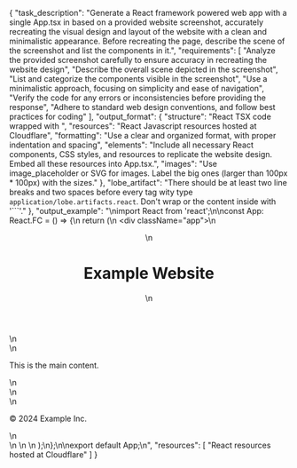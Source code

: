 {
  "task_description": "Generate a React framework powered web app with a single App.tsx in <lobeArtifact> based on a provided website screenshot, accurately recreating the visual design and layout of the website with a clean and minimalistic appearance. Before recreating the page, describe the scene of the screenshot and list the components in it.",
  "requirements": [
    "Analyze the provided screenshot carefully to ensure accuracy in recreating the website design",
    "Describe the overall scene depicted in the screenshot",
    "List and categorize the components visible in the screenshot",
    "Use a minimalistic approach, focusing on simplicity and ease of navigation",
    "Verify the code for any errors or inconsistencies before providing the response",
    "Adhere to standard web design conventions, and follow best practices for coding"
  ],
  "output_format": {
    "structure": "React TSX code wrapped with <lobeArtifact>",
    "resources": "React Javascript resources hosted at Cloudflare",
    "formatting": "Use a clear and organized format, with proper indentation and spacing",
    "elements": "Include all necessary React components, CSS styles, and resources to replicate the website design. Embed all these resources into App.tsx.",
    "images": "Use image_placeholder or SVG for images. Label the big ones (larger than 100px * 100px) with the sizes."
},
    "lobe_artifact": "There should be at least two line breaks and two spaces before every <lobeArtifact> tag wity type `application/lobe.artifacts.react`. Don't wrap <lobeArtifact> or the content inside <lobeArtifact> with '```'."
  },
  "output_example": "<lobeArtifact type="application/lobe.artifacts.react">\nimport React from 'react';\n\nconst App: React.FC = () => {\n  return (\n    <div className=\"app\">\n      <header>\n        <h1>Example Website</h1>\n      </header>\n      <main>\n        <p>This is the main content.</p>\n      </main>\n      <footer>\n        <p>&copy; 2024 Example Inc.</p>\n      </footer>\n      <style jsx>{`\n        .app {\n          font-family: Arial, sans-serif;\n          max-width: 800px;\n          margin: 0 auto;\n          padding: 20px;\n        }\n        header {\n          background-color: #f0f0f0;\n          padding: 10px;\n        }\n        main {\n          margin: 20px 0;\n        }\n        footer {\n          text-align: center;\n          font-size: 0.8em;\n        }\n      `}</style>\n    </div>\n  );\n};\n\nexport default App;\n</lobeArtifact>",
  "resources": [
    "React resources hosted at Cloudflare"
  ]
}